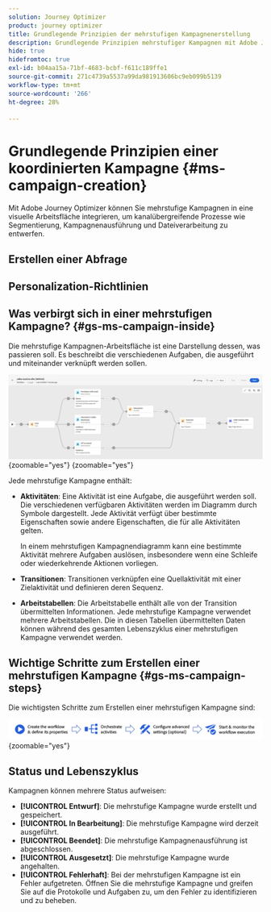 ```yaml
---
solution: Journey Optimizer
product: journey optimizer
title: Grundlegende Prinzipien der mehrstufigen Kampagnenerstellung
description: Grundlegende Prinzipien mehrstufiger Kampagnen mit Adobe Journey Optimizer kennenlernen
hide: true
hidefromtoc: true
exl-id: b04aa15a-71bf-4683-bcbf-f611c189ffe1
source-git-commit: 271c4739a5537a99da981913606bc9eb099b5139
workflow-type: tm+mt
source-wordcount: '266'
ht-degree: 28%

---
```


# Grundlegende Prinzipien einer koordinierten Kampagne {#ms-campaign-creation}

Mit Adobe Journey Optimizer können Sie mehrstufige Kampagnen in eine visuelle Arbeitsfläche integrieren, um kanalübergreifende Prozesse wie Segmentierung, Kampagnenausführung und Dateiverarbeitung zu entwerfen.

## Erstellen einer Abfrage

## Personalization-Richtlinien

## Was verbirgt sich in einer mehrstufigen Kampagne? {#gs-ms-campaign-inside}

Die mehrstufige Kampagnen-Arbeitsfläche ist eine Darstellung dessen, was passieren soll. Es beschreibt die verschiedenen Aufgaben, die ausgeführt und miteinander verknüpft werden sollen.

![](assets/workflow-example.png){zoomable="yes"} {zoomable="yes"}

Jede mehrstufige Kampagne enthält:

* **Aktivitäten**: Eine Aktivität ist eine Aufgabe, die ausgeführt werden soll. Die verschiedenen verfügbaren Aktivitäten werden im Diagramm durch Symbole dargestellt. Jede Aktivität verfügt über bestimmte Eigenschaften sowie andere Eigenschaften, die für alle Aktivitäten gelten.

  In einem mehrstufigen Kampagnendiagramm kann eine bestimmte Aktivität mehrere Aufgaben auslösen, insbesondere wenn eine Schleife oder wiederkehrende Aktionen vorliegen.

* **Transitionen**: Transitionen verknüpfen eine Quellaktivität mit einer Zielaktivität und definieren deren Sequenz.

* **Arbeitstabellen**: Die Arbeitstabelle enthält alle von der Transition übermittelten Informationen. Jede mehrstufige Kampagne verwendet mehrere Arbeitstabellen. Die in diesen Tabellen übermittelten Daten können während des gesamten Lebenszyklus einer mehrstufigen Kampagne verwendet werden.

## Wichtige Schritte zum Erstellen einer mehrstufigen Kampagne {#gs-ms-campaign-steps}

Die wichtigsten Schritte zum Erstellen einer mehrstufigen Kampagne sind:

![](assets/workflow-creation-process.png){zoomable="yes"}

## Status und Lebenszyklus

Kampagnen können mehrere Status aufweisen:

* **[!UICONTROL Entwurf]**: Die mehrstufige Kampagne wurde erstellt und gespeichert.
* **[!UICONTROL In Bearbeitung]**: Die mehrstufige Kampagne wird derzeit ausgeführt.
* **[!UICONTROL Beendet]**: Die mehrstufige Kampagnenausführung ist abgeschlossen.
* **[!UICONTROL Ausgesetzt]**: Die mehrstufige Kampagne wurde angehalten.
* **[!UICONTROL Fehlerhaft]**: Bei der mehrstufigen Kampagne ist ein Fehler aufgetreten. Öffnen Sie die mehrstufige Kampagne und greifen Sie auf die Protokolle und Aufgaben zu, um den Fehler zu identifizieren und zu beheben.

